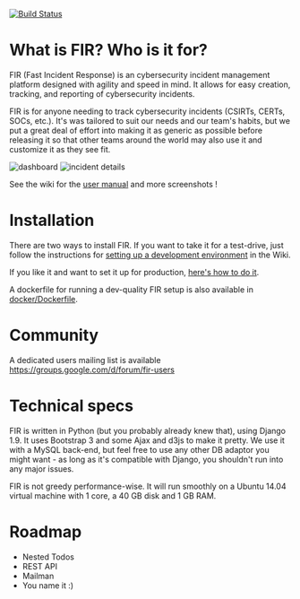 [![Build Status](https://travis-ci.org/certsocietegenerale/FIR.svg?branch=master)](https://travis-ci.org/certsocietegenerale/FIR)

# What is FIR? Who is it for?

FIR (Fast Incident Response) is an cybersecurity incident management platform designed with agility and speed in mind. It allows for easy creation, tracking, and reporting of cybersecurity incidents.

FIR is for anyone needing to track cybersecurity incidents (CSIRTs, CERTs, SOCs, etc.). It's was tailored to suit our needs and our team's habits, but we put a great deal of effort into making it as generic as possible before releasing it so that other teams around the world may also use it and customize it as they see fit.

![dashboard](https://github.com/certsocietegenerale/FIR/wiki/screenshots/dashboard.png)
![incident details](https://github.com/certsocietegenerale/FIR/wiki/screenshots/incident_details.png)

See the wiki for the [user manual](https://github.com/certsocietegenerale/FIR/wiki/User-Manual) and more screenshots !

# Installation

There are two ways to install FIR. If you want to take it for a test-drive, just follow the instructions for [setting up a development environment](https://github.com/certsocietegenerale/FIR/wiki/Setting-up-a-development-environment) in the Wiki.

If you like it and want to set it up for production, [here's how to do it](https://github.com/certsocietegenerale/FIR/wiki/Installation-on-a-production-environment).

A dockerfile for running a dev-quality FIR setup is also available in [docker/Dockerfile](docker/Dockerfile).

# Community

A dedicated users mailing list is available https://groups.google.com/d/forum/fir-users

# Technical specs

FIR is written in Python (but you probably already knew that), using Django 1.9. It uses Bootstrap 3 and some Ajax and d3js to make it pretty. We use it with a MySQL back-end, but feel free to use any other DB adaptor you might want - as long as it's compatible with Django, you shouldn't run into any major issues.

FIR is not greedy performance-wise. It will run smoothly on a Ubuntu 14.04 virtual machine with 1 core, a 40 GB disk and 1 GB RAM.

# Roadmap

* Nested Todos
* REST API
* Mailman
* You name it :)
